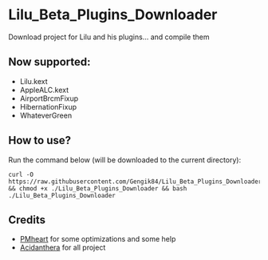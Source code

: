 # Lilu_Beta_Plugins_Downloader
Download project for Lilu and his plugins... and compile them

## Now supported:
- Lilu.kext
- AppleALC.kext
- AirportBrcmFixup
- HibernationFixup
- WhateverGreen

## How to use?
Run the command below (will be downloaded to the current directory):
```
curl -O https://raw.githubusercontent.com/Gengik84/Lilu_Beta_Plugins_Downloader/master/Lilu_Beta_Plugins_Downloader && chmod +x ./Lilu_Beta_Plugins_Downloader && bash ./Lilu_Beta_Plugins_Downloader
```

## Credits
- [PMheart](https://github.com/PMheart) for some optimizations and some help
- [Acidanthera](https://github.com/acidanthera) for all project
